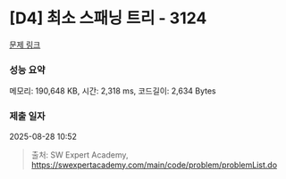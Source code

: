 # [D4] 최소 스패닝 트리 - 3124 

[문제 링크](https://swexpertacademy.com/main/code/problem/problemDetail.do?contestProbId=AV_mSnmKUckDFAWb) 

### 성능 요약

메모리: 190,648 KB, 시간: 2,318 ms, 코드길이: 2,634 Bytes

### 제출 일자

2025-08-28 10:52



> 출처: SW Expert Academy, https://swexpertacademy.com/main/code/problem/problemList.do